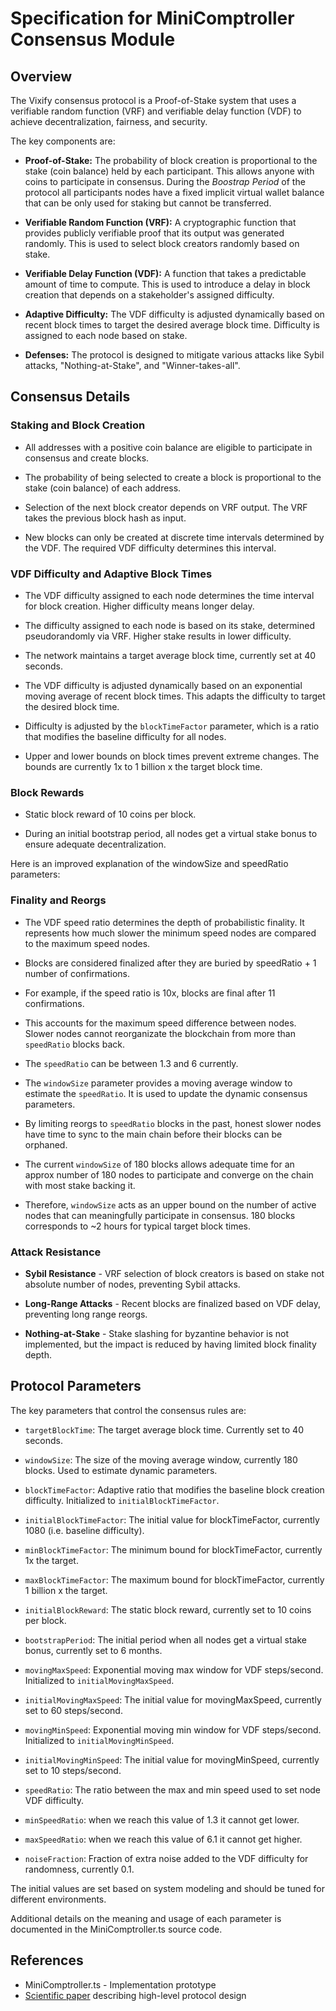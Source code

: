 # Specification for MiniComptroller Consensus Module

## Overview

The Vixify consensus protocol is a Proof-of-Stake system that uses a verifiable random function (VRF) and verifiable delay function (VDF) to achieve decentralization, fairness, and security. 

The key components are:

- **Proof-of-Stake:** The probability of block creation is proportional to the stake (coin balance) held by each participant. This allows anyone with coins to participate in consensus.
During the _Boostrap Period_ of the protocol all participants nodes have a fixed implicit virtual wallet balance that can be only used for staking but cannot be transferred.

- **Verifiable Random Function (VRF):** A cryptographic function that provides publicly verifiable proof that its output was generated randomly. This is used to select block creators randomly based on stake.

- **Verifiable Delay Function (VDF):** A function that takes a predictable amount of time to compute. This is used to introduce a delay in block creation that depends on a stakeholder's assigned difficulty.

- **Adaptive Difficulty:** The VDF difficulty is adjusted dynamically based on recent block times to target the desired average block time. Difficulty is assigned to each node based on stake.

- **Defenses:** The protocol is designed to mitigate various attacks like Sybil attacks, "Nothing-at-Stake", and "Winner-takes-all".

## Consensus Details

### Staking and Block Creation

- All addresses with a positive coin balance are eligible to participate in consensus and create blocks.

- The probability of being selected to create a block is proportional to the stake (coin balance) of each address.

- Selection of the next block creator depends on VRF output. The VRF takes the previous block hash as input.

- New blocks can only be created at discrete time intervals determined by the VDF. The required VDF difficulty determines this interval.

### VDF Difficulty and Adaptive Block Times

- The VDF difficulty assigned to each node determines the time interval for block creation. Higher difficulty means longer delay.

- The difficulty assigned to each node is based on its stake, determined pseudorandomly via VRF. Higher stake results in lower difficulty.

- The network maintains a target average block time, currently set at 40 seconds.

- The VDF difficulty is adjusted dynamically based on an exponential moving average of recent block times. This adapts the difficulty to target the desired block time.

- Difficulty is adjusted by the `blockTimeFactor` parameter, which is a ratio that modifies the baseline difficulty for all nodes.

- Upper and lower bounds on block times prevent extreme changes. The bounds are currently 1x to 1 billion x the target block time. 

### Block Rewards 

- Static block reward of 10 coins per block.

- During an initial bootstrap period, all nodes get a virtual stake bonus to ensure adequate decentralization.

Here is an improved explanation of the windowSize and speedRatio parameters:

### Finality and Reorgs

- The VDF speed ratio determines the depth of probabilistic finality. It represents how much slower the minimum speed nodes are compared to the maximum speed nodes.

- Blocks are considered finalized after they are buried by speedRatio + 1 number of confirmations.

- For example, if the speed ratio is 10x, blocks are final after 11 confirmations.

- This accounts for the maximum speed difference between nodes. Slower nodes cannot reorganizate the blockchain from more than `speedRatio` blocks back.

- The `speedRatio` can be between 1.3 and 6 currently.

- The `windowSize` parameter provides a moving average window to estimate the `speedRatio`. It is used to update the dynamic consensus parameters.

- By limiting reorgs to `speedRatio` blocks in the past, honest slower nodes have time to sync to the main chain before their blocks can be orphaned.

- The current `windowSize` of 180 blocks allows adequate time for an approx number of 180 nodes to participate and converge on the chain with most stake backing it.

- Therefore, `windowSize` acts as an upper bound on the number of active nodes that can meaningfully participate in consensus. 180 blocks corresponds to ~2 hours for typical target block times.

### Attack Resistance

- **Sybil Resistance** - VRF selection of block creators is based on stake not absolute number of nodes, preventing Sybil attacks.

- **Long-Range Attacks** - Recent blocks are finalized based on VDF delay, preventing long range reorgs.

- **Nothing-at-Stake** - Stake slashing for byzantine behavior is not implemented, but the impact is reduced by having limited block finality depth.

## Protocol Parameters 

The key parameters that control the consensus rules are:

- `targetBlockTime`: The target average block time. Currently set to 40 seconds.

- `windowSize`: The size of the moving average window, currently 180 blocks. Used to estimate dynamic parameters.

- `blockTimeFactor`: Adaptive ratio that modifies the baseline block creation difficulty. Initialized to `initialBlockTimeFactor`.

- `initialBlockTimeFactor`: The initial value for blockTimeFactor, currently 1080 (i.e. baseline difficulty). 

- `minBlockTimeFactor`: The minimum bound for blockTimeFactor, currently 1x the target.

- `maxBlockTimeFactor`: The maximum bound for blockTimeFactor, currently 1 billion x the target.

- `initialBlockReward`: The static block reward, currently set to 10 coins per block.

- `bootstrapPeriod`: The initial period when all nodes get a virtual stake bonus, currently set to 6 months.

- `movingMaxSpeed`: Exponential moving max window for VDF steps/second. Initialized to `initialMovingMaxSpeed`.

- `initialMovingMaxSpeed`: The initial value for movingMaxSpeed, currently set to 60 steps/second.

- `movingMinSpeed`: Exponential moving min window for VDF steps/second. Initialized to `initialMovingMinSpeed`. 

- `initialMovingMinSpeed`: The initial value for movingMinSpeed, currently set to 10 steps/second.

- `speedRatio`: The ratio between the max and min speed used to set node VDF difficulty.

- `minSpeedRatio`: when we reach this value of 1.3 it cannot get lower.

- `maxSpeedRatio`: when we reach this value of 6.1 it cannot get higher.

- `noiseFraction`: Fraction of extra noise added to the VDF difficulty for randomness, currently 0.1. 

The initial values are set based on system modeling and should be tuned for different environments.

Additional details on the meaning and usage of each parameter is documented in the MiniComptroller.ts source code.

## References

- MiniComptroller.ts - Implementation prototype
- [Scientific paper](https://arxiv.org/abs/2008.10189) describing high-level protocol design


